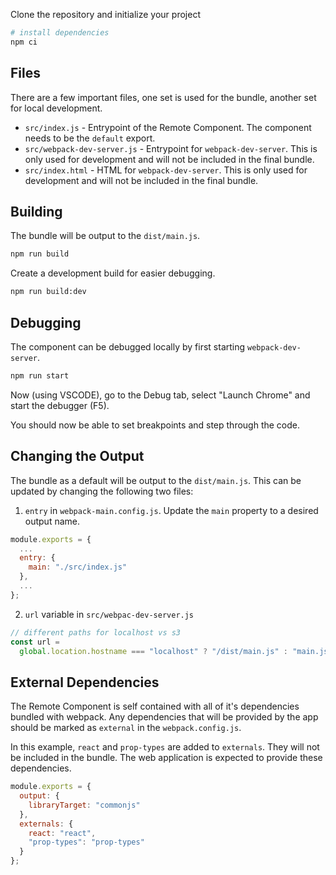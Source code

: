 Clone the repository and initialize your project

```bash
# install dependencies
npm ci
```
## Files

There are a few important files, one set is used for the bundle, another set for local development.

- `src/index.js` - Entrypoint of the Remote Component. The component needs to be the `default` export.
- `src/webpack-dev-server.js` - Entrypoint for `webpack-dev-server`. This is only used for development and will not be included in the final bundle.
- `src/index.html` - HTML for `webpack-dev-server`. This is only used for development and will not be included in the final bundle.

## Building

The bundle will be output to the `dist/main.js`.

```bash
npm run build
```

Create a development build for easier debugging.

```bash
npm run build:dev
```

## Debugging

The component can be debugged locally by first starting `webpack-dev-server`.

```bash
npm run start
```

Now (using VSCODE), go to the Debug tab, select "Launch Chrome" and start the debugger (F5).

You should now be able to set breakpoints and step through the code.

## Changing the Output

The bundle as a default will be output to the `dist/main.js`. This can be updated by changing the following two files:

1. `entry` in `webpack-main.config.js`. Update the `main` property to a desired output name.

```javascript
module.exports = {
  ...
  entry: {
    main: "./src/index.js"
  },
  ...
};
```

2.  `url` variable in `src/webpac-dev-server.js`

```javascript
// different paths for localhost vs s3
const url =
  global.location.hostname === "localhost" ? "/dist/main.js" : "main.js";
```

## External Dependencies

The Remote Component is self contained with all of it's dependencies bundled with webpack. Any dependencies that will be provided by the app should be marked as `external` in the `webpack.config.js`.

In this example, `react` and `prop-types` are added to `externals`. They will not be included in the bundle. The web application is expected to provide these dependencies.

```javascript
module.exports = {
  output: {
    libraryTarget: "commonjs"
  },
  externals: {
    react: "react",
    "prop-types": "prop-types"
  }
};
```